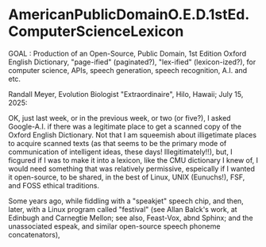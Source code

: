 # AmericanPublicDomainO.E.D.1stEd.ComputerScienceLexicon
GOAL : Production of an Open-Source, Public Domain, 1st Edition Oxford English Dictionary, "page-ified" (paginated?), "lex-ified" (lexicon-ized?), for computer science, APIs, speech generation, speech recognition, A.I. and etc.

Randall Meyer, Evolution Biologist "Extraordinaire", Hilo, Hawaii; July 15, 2025:

OK, just last week, or in the previous week, or two (or five?), I asked Google-A.I. if there was a legitimate place to get a scanned copy of the Oxford English Dictionary. Not that I am squeemish about illigetimate places to acquire scanned texts (as that seems to be the primary mode of communication of intelligent ideas, these days! Illegitimately!!), but, I ficgured if I was to make it into a lexicon, like the CMU dictionary I knew of, I would need something that was relatively permissive, espeically if I wanted it open-source, to be shared, in the best of Linux, UNIX (Eunuchs!), FSF, and FOSS ethical traditions.

Some years ago, while fiddling with a "speakjet" speech chip, and then, later, with a Linux program called "festival" (see Allan Balck's work, at Edinbugh and Carnegtie Mellon; see also, Feast-Vox, abnd Sphinx; and the unassociated espeak, and similar open-source speech phoneme concatenators), 

